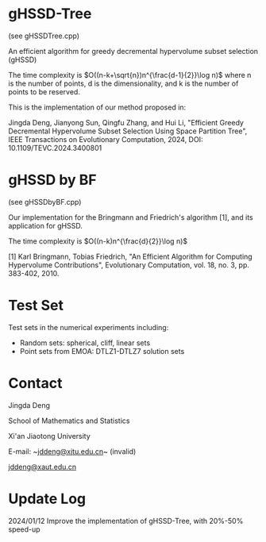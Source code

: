 # gHSSD-Tree
(see gHSSDTree.cpp)

An efficient algorithm for greedy decremental hypervolume subset selection (gHSSD)

The time complexity is $O((n-k+\sqrt{n})n^{\frac{d-1}{2}}\log n)$ where n is the number of points, d is the dimensionality, and k is the number of points to be reserved.

This is the implementation of our method proposed in:

Jingda Deng, Jianyong Sun, Qingfu Zhang, and Hui Li, "Efficient Greedy Decremental Hypervolume Subset Selection
Using Space Partition Tree", IEEE Transactions on Evolutionary Computation, 2024, DOI: 10.1109/TEVC.2024.3400801

# gHSSD by BF
(see gHSSDbyBF.cpp)

Our implementation for the Bringmann and Friedrich's algorithm [1], and its application for gHSSD.

The time complexity is $O((n-k)n^{\frac{d}{2}}\log n)$

[1] Karl Bringmann, Tobias Friedrich, "An Efficient Algorithm for Computing Hypervolume Contributions", Evolutionary Computation, vol. 18, no. 3, pp. 383-402, 2010.

# Test Set
Test sets in the numerical experiments including:
  - Random sets: spherical, cliff, linear sets
  - Point sets from EMOA: DTLZ1-DTLZ7 solution sets

# Contact
Jingda Deng

School of Mathematics and Statistics

Xi'an Jiaotong University

E-mail: ~jddeng@xjtu.edu.cn~ (invalid) 

jddeng@xaut.edu.cn

# Update Log
2024/01/12 Improve the implementation of gHSSD-Tree, with 20%-50% speed-up

